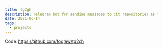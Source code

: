 ```yaml
---
title: tg2gh
description: Telegram bot for sending messages to git repositories as files.
date: 2021-06-14
tags:
  - projects
---
```


Code: https://github.com/fogrew/tg2gh
